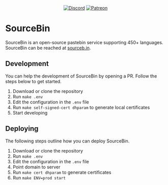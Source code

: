 <div align="center">
  <a href="https://discord.gg/EkX2X2F"><img src="https://img.shields.io/discord/531491560567734292.svg?color=blue&label=DISCORD&style=for-the-badge" alt="Discord" /></a>
  <a href="https://www.patreon.com/synteklang"><img src="https://img.shields.io/badge/patreon-donate-orange.svg?style=for-the-badge" alt="Patreon" /></a>
</div>

# SourceBin

SourceBin is an open-source pastebin service supporting 450+ languages. SourceBin can be reached at [sourceb.in](https://sourceb.in).

## Development

You can help the development of SourceBin by opening a PR. Follow the steps below to get started.

1. Download or clone the repository
2. Run `make .env`
3. Edit the configuration in the `.env` file
4. Run `make self-signed-cert dhparam` to generate local certificates
5. Start developing

## Deploying

The following steps outline how you can deploy SourceBin.

1. Download or clone the repository
2. Run `make .env`
3. Edit the configuration in the `.env` file
4. Point domain to server
5. Run `make cert dhparam` to generate certificates
6. Run `make ENV=prod start`
